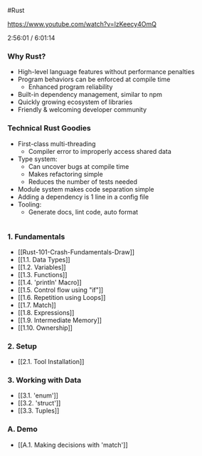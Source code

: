 #Rust

https://www.youtube.com/watch?v=lzKeecy4OmQ

2:56:01 / 6:01:14
### Why Rust?
- High-level language features without performance penalties
- Program behaviors can be enforced at compile time
	- Enhanced program reliability
- Built-in dependency management, similar to npm
- Quickly growing ecosystem of libraries
- Friendly & welcoming developer community

### Technical Rust Goodies
- First-class multi-threading
	- Compiler error to improperly access shared data
- Type system:
	- Can uncover bugs at compile time
	- Makes refactoring simple
	- Reduces the number of tests needed
- Module system makes code separation simple
- Adding a dependency is 1 line in a config file
- Tooling:
	- Generate docs, lint code, auto format

```rust

```

### 1. Fundamentals
- [[Rust-101-Crash-Fundamentals-Draw]]
- [[1.1. Data Types]]
- [[1.2. Variables]]
- [[1.3. Functions]]
- [[1.4. 'println' Macro]]
- [[1.5. Control flow using "if"]]
- [[1.6. Repetition using Loops]]
- [[1.7. Match]]
- [[1.8. Expressions]]
- [[1.9. Intermediate Memory]]
- [[1.10. Ownership]]

### 2. Setup
- [[2.1. Tool Installation]]

### 3. Working with Data
- [[3.1. 'enum']]
- [[3.2. 'struct']]
- [[3.3. Tuples]]

### A. Demo
- [[A.1. Making decisions with 'match']]

